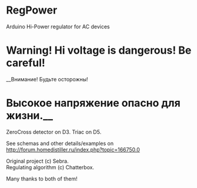 # RegPower
Arduino Hi-Power regulator for AC devices

__Warning! Hi voltage is dangerous! Be careful!__
=================================================
__Внимание!   Будьте осторожны!

Высокое напряжение опасно для жизни.__
=================================================

ZeroCross detector on D3.
Triac on D5.

See schemas and other details/examples on http://forum.homedistiller.ru/index.php?topic=166750.0

Original project (c) Sebra.   
Regulating algorithm (c) Chatterbox.   

Many thanks to both of them!
